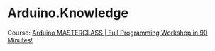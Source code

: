 # Arduino.Knowledge
Course: [Arduino MASTERCLASS | Full Programming Workshop in 90 Minutes!](https://youtu.be/BLrHTHUjPuw)
